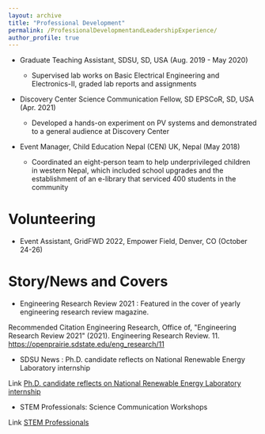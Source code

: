 ```yaml
---
layout: archive
title: "Professional Development"
permalink: /ProfessionalDevelopmentandLeadershipExperience/
author_profile: true
---
```



* Graduate Teaching Assistant, SDSU, SD, USA (Aug. 2019 - May 2020)
  * Supervised lab works on Basic Electrical Engineering and Electronics-II, graded lab reports and assignments

* Discovery Center Science Communication Fellow, SD EPSCoR, SD, USA (Apr. 2021)
  * Developed a hands-on experiment on PV systems and demonstrated to a general audience at Discovery Center

* Event Manager, Child Education Nepal (CEN) UK, Nepal (May 2018)
  * Coordinated an eight-person team to help underprivileged children in western Nepal, which included school upgrades and the establishment of an e-library that serviced 400 students in the community


Volunteering
======

* Event Assistant, GridFWD 2022, Empower Field, Denver, CO (October 24-26)
 
 
Story/News and Covers
======

* Engineering Research Review 2021 : Featured in the cover of yearly engineering research review magazine.

Recommended Citation
Engineering Research, Office of, "Engineering Research Review 2021" (2021). Engineering Research Review. 11.
https://openprairie.sdstate.edu/eng_research/11


* SDSU News : Ph.D. candidate reflects on National Renewable Energy Laboratory internship

Link [Ph.D. candidate reflects on National Renewable Energy Laboratory internship](https://www.sdstate.edu/news/2023/01/phd-candidate-reflects-national-renewable-energy-laboratory-internship)


* STEM Professionals: Science Communication Workshops

Link [STEM Professionals](https://www.sd-discovery.org/stem_professionals.php)
